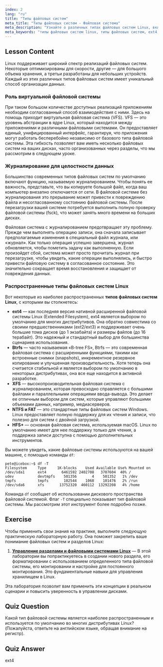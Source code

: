 ```yaml
---
index: 2
lang: "ru"
title: "Типы файловых систем"
meta_title: "Типы файловых систем - Файловая система"
meta_description: "Узнайте о различных типах файловых систем Linux, включая ext4, Btrfs и XFS. Это руководство объясняет ключевые концепции, такие как журналирование и Виртуальная файловая система (VFS), помогая понять различные типы файловых систем, доступные для Linux."
meta_keywords: "типы файловых систем linux, типы файловых систем, ext4, Btrfs, XFS, журналирование, VFS, учебник linux"
---
```


## Lesson Content

Linux поддерживает широкий спектр реализаций файловых систем. Некоторые оптимизированы для скорости, другие — для большого объема хранения, а третьи разработаны для небольших устройств. Каждый из этих различных типов файловых систем имеет уникальный способ организации данных.

### Роль виртуальной файловой системы

При таком большом количестве доступных реализаций приложениям необходим согласованный способ взаимодействия с ними. Здесь на помощь приходит виртуальная файловая система (VFS). VFS — это уровень абстракции в ядре Linux, который находится между приложениями и различными файловыми системами. Он предоставляет единый, унифицированный интерфейс, гарантируя, что приложения могут работать бесперебойно независимо от базового типа файловой системы. Эта гибкость позволяет вам иметь несколько файловых систем на ваших дисках, часто организованных через разделы, что мы рассмотрим в следующем уроке.

### Журналирование для целостности данных

Большинство современных типов файловых систем по умолчанию включают функцию, называемую журналированием. Чтобы понять ее важность, представьте, что вы копируете большой файл, когда ваш компьютер внезапно отключается от сети. В файловой системе без журналирования это прерывание может привести к повреждению файла и несогласованному состоянию файловой системы. После перезагрузки вашей системе потребуется выполнить полную проверку файловой системы (fsck), что может занять много времени на больших дисках.

Файловая система с журналированием предотвращает эту проблему. Прежде чем выполнять операцию записи, она сначала записывает предполагаемые изменения в специальный файл журнала, или «журнал». Как только операция успешно завершена, журнал обновляется, чтобы пометить задачу как выполненную. Если произойдет сбой, система может просто прочитать журнал при перезагрузке, чтобы увидеть, какие операции выполнялись, и быстро привести файловую систему в согласованное состояние. Это значительно сокращает время восстановления и защищает от повреждения данных.

### Распространенные типы файловых систем Linux

Вот некоторые из наиболее распространенных **типов файловых систем Linux**, с которыми вы столкнетесь:

- **ext4** — как последняя версия нативной расширенной файловой системы Linux (Extended Filesystem), ext4 является выбором по умолчанию для многих дистрибутивов. Она обратно совместима со своими предшественниками (ext2/ext3) и поддерживает очень большие тома дисков (до 1 экзабайта) и размеры файлов (до 16 терабайт). Это надежный и стандартный выбор для большинства сценариев использования.
- **Btrfs** — часто называемая «B-tree FS», Btrfs — это современная файловая система с расширенными функциями, такими как встроенные снимки (snapshots), инкрементное резервное копирование и улучшенная производительность. Хотя теперь она считается стабильной и является выбором по умолчанию в некоторых дистрибутивах, она все еще находится в активной разработке.
- **XFS** — высокопроизводительная файловая система с журналированием, которая превосходно справляется с большими файлами и параллельными операциями ввода-вывода. Это делает ее отличным выбором для систем, которые управляют большими объемами данных, например, медиасерверов.
- **NTFS и FAT** — это стандартные типы файловых систем Windows. Linux предоставляет полную поддержку для их чтения и записи, что полезно для систем с двойной загрузкой.
- **HFS+** — основная файловая система, используемая macOS. Linux по умолчанию имеет для нее поддержку только для чтения, а поддержка записи доступна с помощью дополнительных инструментов.

Вы можете увидеть, какие файловые системы используются на вашей машине, с помощью команды `df`:

```plaintext
pete@icebox:~$ df -T
Filesystem     Type     1K-blocks    Used Available Use% Mounted on
/dev/sda1      ext4       6461592 2402708   3707604  40% /
udev           devtmpfs    501356       4    501352   1% /dev
tmpfs          tmpfs       102544    1068    101476   2% /run
/dev/sda6      xfs       13752320  460112  13292208   4% /home
```

Команда `df` сообщает об использовании дискового пространства файловой системой. Флаг `-T` специально показывает тип файловой системы. Мы рассмотрим этот инструмент более подробно позже.

## Exercise

Чтобы применить свои знания на практике, выполните следующую практическую лабораторную работу. Она поможет закрепить ваше понимание файловых систем и разделов Linux:

1. **[Управление разделами и файловыми системами Linux](https://labex.io/ru/labs/comptia-manage-linux-partitions-and-filesystems-590845)** — В этой лаборатории вы попрактикуетесь в создании нового раздела, его форматировании с использованием определенного типа файловой системы, его монтировании и настройке для постоянного монтирования. Это фундаментальные навыки для управления хранилищем в Linux.

Эта лаборатория позволит вам применить эти концепции в реальном сценарии и повысить уверенность в управлении дисками.

## Quiz Question

Какой тип файловой системы является наиболее распространенным и используется по умолчанию во многих дистрибутивах Linux? (Пожалуйста, ответьте на английском языке, обращая внимание на регистр).

## Quiz Answer

ext4
